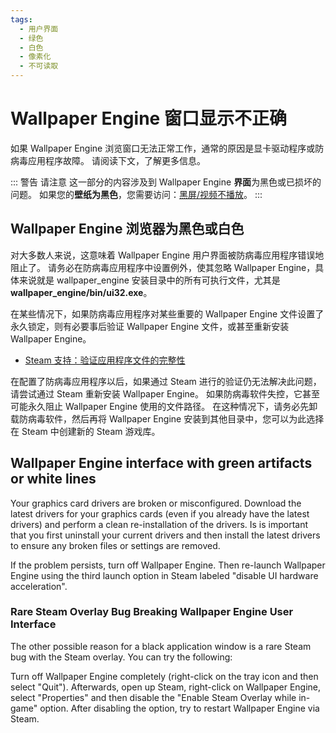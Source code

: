 ```yaml
---
tags:
  - 用户界面
  - 绿色
  - 白色
  - 像素化
  - 不可读取
---
```


# Wallpaper Engine 窗口显示不正确

如果 Wallpaper Engine 浏览窗口无法正常工作，通常的原因是显卡驱动程序或防病毒应用程序故障。 请阅读下文，了解更多信息。

::: 警告 请注意 这一部分的内容涉及到 Wallpaper Engine **界面**为黑色或已损坏的问题。 如果您的**壁纸为黑色**，您需要访问：[黑屏/视频不播放](/noshow/notplaying.html)。 :::

## Wallpaper Engine 浏览器为黑色或白色

对大多数人来说，这意味着 Wallpaper Engine 用户界面被防病毒应用程序错误地阻止了。 请务必在防病毒应用程序中设置例外，使其忽略 Wallpaper Engine，具体来说就是 wallpaper_engine 安装目录中的所有可执行文件，尤其是 **wallpaper_engine/bin/ui32.exe**。

在某些情况下，如果防病毒应用程序对某些重要的 Wallpaper Engine 文件设置了永久锁定，则有必要事后验证 Wallpaper Engine 文件，或甚至重新安装 Wallpaper Engine。

* [Steam 支持：验证应用程序文件的完整性](https://support.steampowered.com/kb_article.php?ref=2037-QEUH-3335)

在配置了防病毒应用程序以后，如果通过 Steam 进行的验证仍无法解决此问题，请尝试通过 Steam 重新安装 Wallpaper Engine。 如果防病毒软件失控，它甚至可能永久阻止 Wallpaper Engine 使用的文件路径。 在这种情况下，请务必先卸载防病毒软件，然后再将 Wallpaper Engine 安装到其他目​​录中，您可以为此选择在 Steam 中创建新的 Steam 游戏库。

## Wallpaper Engine interface with green artifacts or white lines

Your graphics card drivers are broken or misconfigured. Download the latest drivers for your graphics cards (even if you already have the latest drivers) and perform a clean re-installation of the drivers. Is is important that you first uninstall your current drivers and then install the latest drivers to ensure any broken files or settings are removed.

If the problem persists, turn off Wallpaper Engine. Then re-launch Wallpaper Engine using the third launch option in Steam labeled "disable UI hardware acceleration".

### Rare Steam Overlay Bug Breaking Wallpaper Engine User Interface

The other possible reason for a black application window is a rare Steam bug with the Steam overlay. You can try the following:

Turn off Wallpaper Engine completely (right-click on the tray icon and then select "Quit"). Afterwards, open up Steam, right-click on Wallpaper Engine, select "Properties" and then disable the "Enable Steam Overlay while in-game" option. After disabling the option, try to restart Wallpaper Engine via Steam. 